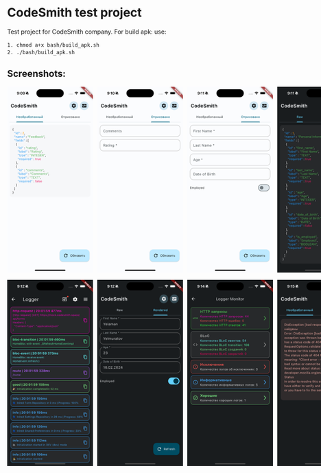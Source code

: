 # CodeSmith test project

Test project for CodeSmith company. For build apk: use:
```bash
1. chmod a+x bash/build_apk.sh
2. ./bash/build_apk.sh
```

## Screenshots:

<div style="display: flex; flex-direction: row; align-items: center; justify-content: flex-start;">
  <img src="assets/images/screenshot1.png" alt="Screenshot 1" width="200" style="margin-right: 10px;"/>
  <img src="assets/images/screenshot2.png" alt="Screenshot 2" width="200" style="margin-right: 10px;"/>
  <img src="assets/images/screenshot3.png" alt="Screenshot 3" width="200" style="margin-right: 10px;"/>
  <img src="assets/images/screenshot4.png" alt="Screenshot 4" width="200" style="margin-right: 10px;"/>
</div>
&nbsp;
<div style="display: flex; flex-direction: row; align-items: center; justify-content: flex-start;">
  <img src="assets/images/screenshot5.png" alt="Screenshot 5" width="200" style="margin-right: 10px;"/>
  <img src="assets/images/screenshot6.png" alt="Screenshot 6" width="200" style="margin-right: 10px;"/>
  <img src="assets/images/screenshot7.png" alt="Screenshot 7" width="200" style="margin-right: 10px;"/>
  <img src="assets/images/screenshot8.png" alt="Screenshot 8" width="200" style="margin-right: 0;"/>
</div>